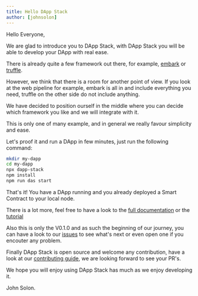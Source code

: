 ```yaml
---
title: Hello DApp Stack
author: [johnsolon]
---
```


Hello Everyone,

We are glad to introduce you to DApp Stack, with DApp Stack you will be able to develop your DApp
with real ease.

There is already quite a few framework out there, for example, [embark](https://embark.status.im) or [truffle](https://truffleframework.com).

However, we think that there is a room for another point of view. If you look at the web pipeline for example, embark is all in and include everything you need, truffle on the other side do not include anything.

We have decided to position ourself in the middle where you can decide which framework you like and we will integrate with it.

This is only one of many example, and in general we really favour simplicity and ease.

Let's proof it and run a DApp in few minutes, just run the following command:

```bash
mkdir my-dapp
cd my-dapp
npx dapp-stack
npm install
npm run das start
```

That's it! You have a DApp running and you already deployed a Smart Contract to your local node.

There is a lot more, feel free to have a look to the [full documentation](docs/getting-started.html) or the [tutorial](docs/tutorial.html)

Also this is only the V0.1.0 and as such the beginning of our journey, you can have a look to our [issues](https://github.com/Dapp-Stack/Dapp-Stack/issues) to see what's next or even open one if you encouter any problem.

Finally DApp Stack is open source and welcome any contribution, have a look at our [contributing guide](docs/how-to-contribute.html), we are looking forward to see your PR's.

We hope you will enjoy using DApp Stack has much as we enjoy developing it.

John Solon.
